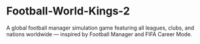 # Football-World-Kings-2
 A global football manager simulation game featuring all leagues, clubs, and nations worldwide — inspired by Football Manager and FIFA Career Mode.
